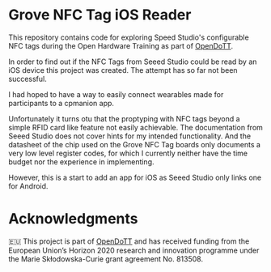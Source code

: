 # Grove NFC Tag iOS Reader

This repository contains code for exploring Speed Studio's configurable NFC tags
during the Open Hardware Training as part of [OpenDoTT](https://opendott.or€g.).

In order to find out if the NFC Tags from Seeed Studio could be read by an iOS device this project was created. The attempt has so far not  been successful.

I had hoped to have a way to easily connect wearables made for participants to a cpmanion app.

Unfortunately it turns otu that the proptyping with NFC tags beyond a simple RFID card like feature not easily achievable. The documentation from Seeed Studio does not cover hints for my intended functionality. And the datasheet of the chip used on the Grove NFC Tag boards only documents a very low level register codes, for which I currently neither have the time budget nor the experience in implementing.

However, this is a start to add an app for iOS as Seeed Studio only links one for Android.

# Acknowledgments

🇪🇺 This project is part of [OpenDoTT](https://opendott.org.) and has received
funding from the European Union’s Horizon 2020 research and innovation programme
under the Marie Skłodowska-Curie grant agreement No. 813508.